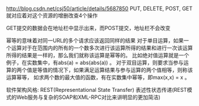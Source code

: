 

http://blog.csdn.net/csj50/article/details/5687850
PUT, DELETE, POST, GET就对应着对这个资源的增删改查4个操作

GET提交的数据会在地址栏中显示出来，而POST提交，地址栏不会改变

幂等的意味着对同一URL的多个请求应该返回同样的结果
对于单目运算，如果一个运算对于在范围内的所有的一个数多次进行该运算所得的结果和进行一次该运算所得的结果是一样的，那么我们就称该运算是幂等的。 
比如绝对值运算就是一个例子，在实数集中，有abs(a) = abs(abs(a)) 。
对于双目运算，则要求当参与运算的两个值是等值的情况下，如果满足运算结果与参与运算的两个值相等，则称该运算幂等，
如求两个数的最大值的函数，有在实数集中幂等，即max(x,x) = x 。

软件架构风格: REST(Representational State Transfer) 表述性状态传递(REST模式的Web服务与复杂的SOAP和XML-RPC对比来讲明显的更加简洁)